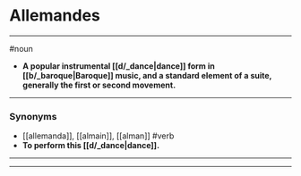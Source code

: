 # Allemandes
---
#noun
- **A popular instrumental [[d/_dance|dance]] form in [[b/_baroque|Baroque]] music, and a standard element of a suite, generally the first or second movement.**
---
### Synonyms
- [[allemanda]], [[almain]], [[alman]]
#verb
- **To perform this [[d/_dance|dance]].**
---
---
